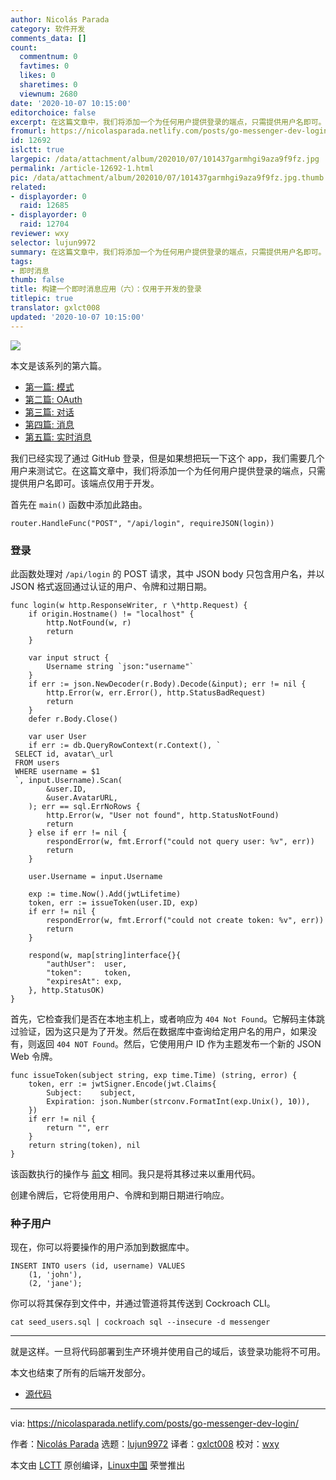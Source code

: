 ```yaml
---
author: Nicolás Parada
category: 软件开发
comments_data: []
count:
  commentnum: 0
  favtimes: 0
  likes: 0
  sharetimes: 0
  viewnum: 2680
date: '2020-10-07 10:15:00'
editorchoice: false
excerpt: 在这篇文章中，我们将添加一个为任何用户提供登录的端点，只需提供用户名即可。该端点仅用于开发。
fromurl: https://nicolasparada.netlify.com/posts/go-messenger-dev-login/
id: 12692
islctt: true
largepic: /data/attachment/album/202010/07/101437garmhgi9aza9f9fz.jpg
permalink: /article-12692-1.html
pic: /data/attachment/album/202010/07/101437garmhgi9aza9f9fz.jpg.thumb.jpg
related:
- displayorder: 0
  raid: 12685
- displayorder: 0
  raid: 12704
reviewer: wxy
selector: lujun9972
summary: 在这篇文章中，我们将添加一个为任何用户提供登录的端点，只需提供用户名即可。该端点仅用于开发。
tags:
- 即时消息
thumb: false
title: 构建一个即时消息应用（六）：仅用于开发的登录
titlepic: true
translator: gxlct008
updated: '2020-10-07 10:15:00'
---
```


![](/data/attachment/album/202010/07/101437garmhgi9aza9f9fz.jpg)


本文是该系列的第六篇。


* [第一篇: 模式](/article-11396-1.html)
* [第二篇: OAuth](/article-11510-1.html)
* [第三篇: 对话](/article-12056-1.html)
* [第四篇: 消息](/article-12680-1.html)
* [第五篇: 实时消息](/article-12685-1.html)


我们已经实现了通过 GitHub 登录，但是如果想把玩一下这个 app，我们需要几个用户来测试它。在这篇文章中，我们将添加一个为任何用户提供登录的端点，只需提供用户名即可。该端点仅用于开发。


首先在 `main()` 函数中添加此路由。



```
router.HandleFunc("POST", "/api/login", requireJSON(login))

```

### 登录


此函数处理对 `/api/login` 的 POST 请求，其中 JSON body 只包含用户名，并以 JSON 格式返回通过认证的用户、令牌和过期日期。



```
func login(w http.ResponseWriter, r \*http.Request) {
    if origin.Hostname() != "localhost" {
        http.NotFound(w, r)
        return
    }

    var input struct {
        Username string `json:"username"`
    }
    if err := json.NewDecoder(r.Body).Decode(&input); err != nil {
        http.Error(w, err.Error(), http.StatusBadRequest)
        return
    }
    defer r.Body.Close()

    var user User
    if err := db.QueryRowContext(r.Context(), `
 SELECT id, avatar\_url
 FROM users
 WHERE username = $1
 `, input.Username).Scan(
        &user.ID,
        &user.AvatarURL,
    ); err == sql.ErrNoRows {
        http.Error(w, "User not found", http.StatusNotFound)
        return
    } else if err != nil {
        respondError(w, fmt.Errorf("could not query user: %v", err))
        return
    }

    user.Username = input.Username

    exp := time.Now().Add(jwtLifetime)
    token, err := issueToken(user.ID, exp)
    if err != nil {
        respondError(w, fmt.Errorf("could not create token: %v", err))
        return
    }

    respond(w, map[string]interface{}{
        "authUser":  user,
        "token":     token,
        "expiresAt": exp,
    }, http.StatusOK)
}

```

首先，它检查我们是否在本地主机上，或者响应为 `404 Not Found`。它解码主体跳过验证，因为这只是为了开发。然后在数据库中查询给定用户名的用户，如果没有，则返回 `404 NOT Found`。然后，它使用用户 ID 作为主题发布一个新的 JSON Web 令牌。



```
func issueToken(subject string, exp time.Time) (string, error) {
    token, err := jwtSigner.Encode(jwt.Claims{
        Subject:    subject,
        Expiration: json.Number(strconv.FormatInt(exp.Unix(), 10)),
    })
    if err != nil {
        return "", err
    }
    return string(token), nil
}

```

该函数执行的操作与 [前文](/article-11510-1.html) 相同。我只是将其移过来以重用代码。


创建令牌后，它将使用用户、令牌和到期日期进行响应。


### 种子用户


现在，你可以将要操作的用户添加到数据库中。



```
INSERT INTO users (id, username) VALUES
    (1, 'john'),
    (2, 'jane');

```

你可以将其保存到文件中，并通过管道将其传送到 Cockroach CLI。



```
cat seed_users.sql | cockroach sql --insecure -d messenger

```



---


就是这样。一旦将代码部署到生产环境并使用自己的域后，该登录功能将不可用。


本文也结束了所有的后端开发部分。


* [源代码](https://github.com/nicolasparada/go-messenger-demo)




---


via: <https://nicolasparada.netlify.com/posts/go-messenger-dev-login/>


作者：[Nicolás Parada](https://nicolasparada.netlify.com/) 选题：[lujun9972](https://github.com/lujun9972) 译者：[gxlct008](https://github.com/gxlct008) 校对：[wxy](https://github.com/wxy)


本文由 [LCTT](https://github.com/LCTT/TranslateProject) 原创编译，[Linux中国](https://linux.cn/) 荣誉推出